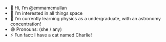 - 👋 Hi, I’m @emmamcmullan
- 👀 I’m interested in all things space
- 🌱 I’m currently learning physics as a undergraduate, with an astronomy concentration!
- 😄 Pronouns: (she / any)
- ⚡ Fun fact: I have a cat named Charlie!

<!---
emmamcmullan/emmamcmullan is a ✨ special ✨ repository because its `README.md` (this file) appears on your GitHub profile.
You can click the Preview link to take a look at your changes.
--->
